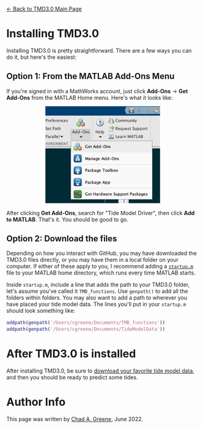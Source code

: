 [&larr; Back to TMD3.0 Main Page](../README.md)

# Installing TMD3.0 
Installing TMD3.0 is pretty straightforward. There are a few ways you can do it, but here's the easiest: 

## Option 1: From the MATLAB Add-Ons Menu
If you're signed in with a MathWorks account, just click **Add-Ons** &rarr; **Get Add-Ons** from the MATLAB Home menu. Here's what it looks like: 

<p align="center"><img src="markdown_figures/AddOnsMenu.png" width="300"/></p>

After clicking **Get Add-Ons**, search for "Tide Model Driver", then click **Add to MATLAB**. That's it. You should be good to go. 

## Option 2: Download the files
Depending on how you interact with GitHub, you may have downloaded the TMD3.0 files directly, or you may have them in a local folder on your computer. If either of these apply to you, I recommend adding a [`startup.m`](https://www.mathworks.com/help/matlab/ref/startup.html) file to your MATLAB home directory, which runs every time MATLAB starts. 

Inside `startup.m`, include a line that adds the path to your TMD3.0 folder, let's assume you've called it `TMD_functions`. Use `genpath()` to add all the folders within folders. You may also want to add a path to wherever you have placed your tide model data. The lines you'll put in your `startup.m` should look something like: 

```matlab
addpath(genpath('/Users/cgreene/Documents/TMD_functions'))
addpath(genpath('/Users/cgreene/Documents/TideModelData'))
```
# After TMD3.0 is installed
After installing TMD3.0, be sure to [download your favorite tide model data](tide_model_data.md), and then you should be ready to predict some tides. 

# Author Info
This page was written by [Chad A. Greene](https://www.chadagreene.com), June 2022. 